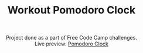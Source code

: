 <h1 align="center">Workout Pomodoro Clock</h1><br>
<p align="center">Project done as a part of  Free Code Camp challenges.<br>
Live preview: <a href="https://abhigyan.github.io/workout_clock/">Pomodoro Clock</a></p>


